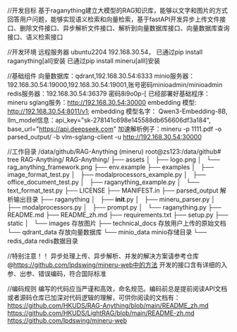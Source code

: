 //开发目标
基于raganything建立大模型的RAG知识库，能够以文字和图片的方式回答用户问题，能够实现语义检索和向量检索，基于fastAPI开发异步上传文件接口、删除文件接口、异步解析文件接口、解析到向量数据库接口、向量数据库查询接口、语义检索接口

//开发环境
远程服务器 ubuntu2204 192.168.30.54，
已通过pip install raganything[all]安装
已通过pip install mineru[alll]安装

//基础组件
向量数据库：qdrant,192.168.30.54:6333
minio服务器：192.168.30.54:19000,192.168.30.54:19001,账号密码minioadmin/minioadmin
redis服务器：192.168.30.54:36379 密码8i9o0p-[
已经部署好基础程序：mineru
sglang服务：http://192.168.30.54:30000
embedding 模型:  http://192.168.30.54:8011/v1; 
embedding 模型名字： Qwen3-Embedding-8B,
llm_model信息：api_key="sk-278141c698e145588db656606df3a184", base_url="https://api.deepseek.com"
加速解析例子：mineru -p 1111.pdf -o parsed_output/ -b vlm-sglang-client -u http://192.168.30.54:30000

//工作目录
/data/github/RAG-Anything
(mineru) root@zs123:/data/github# tree RAG-Anything/
RAG-Anything/
├── assets
│   ├── logo.png
│   └── rag_anything_framework.png
├── env.example
├── examples
│   ├── image_format_test.py
│   ├── modalprocessors_example.py
│   ├── office_document_test.py
│   ├── raganything_example.py
│   └── text_format_test.py
├── LICENSE
├── MANIFEST.in
├── parsed_output 解析输出目录
├── raganything
│   ├── __init__.py
│   ├── mineru_parser.py
│   ├── modalprocessors.py
│   ├── prompt.py
│   └── raganything.py
├── README.md
├── README_zh.md
├── requirements.txt
├── setup.py
├── static
│   └── images 存放图片
├── technical_docs 存放用户上传的原始文档
└── qdrant_data 存放向量数据库
└── minio_data minio存储目录
└── redis_data redis数据目录

//特别注意！！
异步处理上传、异步解析、并发的解决方案请参考仓库@https://github.com/lpdswing/mineru-web中的方法
开发的接口含有详细的入参、出参、错误编码，符合国际标准

//编码规则
编写的代码应当严谨和高效，命名规范。编码前总是提前阅读API文档或者源码仓库已加深对代码逻辑的理解，可供你阅读的文档有：
https://github.com/HKUDS/RAG-Anything/blob/main/README_zh.md
https://github.com/HKUDS/LightRAG/blob/main/README-zh.md
https://github.com/lpdswing/mineru-web
